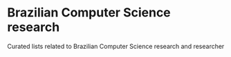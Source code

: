 # Brazilian Computer Science research

Curated lists related to Brazilian Computer Science research and researcher
